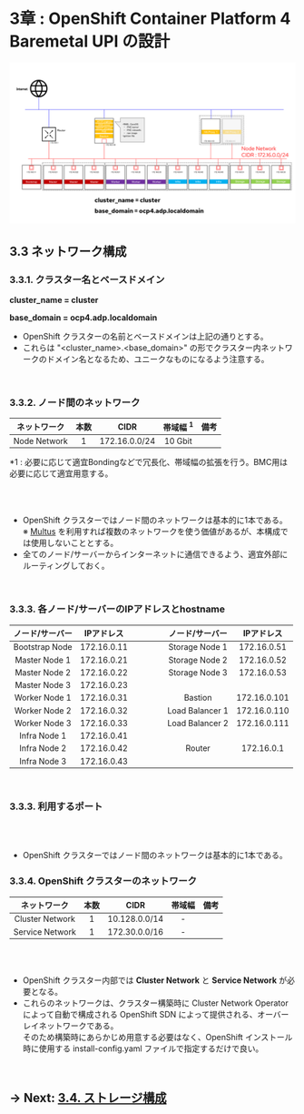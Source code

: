 # 3章 : OpenShift Container Platform 4 Baremetal UPI の設計

![システム構成図](./images/image_001.png)

## 3.3 ネットワーク構成
### 3.3.1. クラスター名とベースドメイン
<b>
cluster_name = cluster

base_domain = ocp4.adp.localdomain
</b>

- OpenShift クラスターの名前とベースドメインは上記の通りとする。
- これらは "<cluster_name>.<base_domain>" の形でクラスター内ネットワークのドメイン名となるため、ユニークなものになるよう注意する。

<br>

### 3.3.2. ノード間のネットワーク
| ネットワーク | 本数 | CIDR | 帯域幅 <sup>1</sup> | 備考 |
|:----------:|:----:|:---:|:----:|:----|
| Node Network | 1 | 172.16.0.0/24  | 10 Gbit |

*1 : 必要に応じて適宜Bondingなどで冗長化、帯域幅の拡張を行う。BMC用は必要に応じて適宜用意する。 <br>

<br>
<br>

- OpenShift クラスターではノード間のネットワークは基本的に1本である。<br>
※ [Multus](https://docs.openshift.com/container-platform/4.5/networking/multiple_networks/understanding-multiple-networks.html) を利用すれば複数のネットワークを使う価値があるが、本構成では使用しないこととする。
- 全てのノード/サーバーからインターネットに通信できるよう、適宜外部にルーティングしておく。

<br>

### 3.3.3. 各ノード/サーバーのIPアドレスとhostname

| ノード/サーバー | IPアドレス | &emsp;&emsp;&emsp; | ノード/サーバー | IPアドレス |
|:-------------:|:---------:|:---------:|:-------------:|:---------:|
| Bootstrap Node| 172.16.0.11 || Storage Node 1 | 172.16.0.51 |
| Master Node 1 | 172.16.0.21 || Storage Node 2 | 172.16.0.52 |
| Master Node 2 | 172.16.0.22 || Storage Node 3 | 172.16.0.53 |
| Master Node 3 | 172.16.0.23 ||||
| Worker Node 1 | 172.16.0.31 || Bastion        | 172.16.0.101 |
| Worker Node 2 | 172.16.0.32 || Load Balancer 1| 172.16.0.110 |
| Worker Node 3 | 172.16.0.33 || Load Balancer 2| 172.16.0.111 |
| Infra Node 1  | 172.16.0.41 ||||
| Infra Node 2  | 172.16.0.42 || Router         | 172.16.0.1 |
| Infra Node 3  | 172.16.0.43 ||||

<br>

### 3.3.3. 利用するポート

<br>
<br>

- OpenShift クラスターではノード間のネットワークは基本的に1本である。<br>


### 3.3.4. OpenShift クラスターのネットワーク
| ネットワーク | 本数 | CIDR | 帯域幅 | 備考 |
|:----------:|:----:|:---:|:----:|:----|
| Cluster Network | 1 | 10.128.0.0/14  | - |
| Service Network | 1 | 172.30.0.0/16  | - |

<br>
<br>


- OpenShift クラスター内部では **Cluster Network** と **Service Network** が必要となる。
- これらのネットワークは、クラスター構築時に Cluster Network Operator によって自動で構成される OpenShift SDN によって提供される、オーバーレイネットワークである。<br>
そのため構築時にあらかじめ用意する必要はなく、OpenShift インストール時に使用する install-config.yaml ファイルで指定するだけで良い。

<br>

## → Next: [3.4. ストレージ構成](./3.4.md)
